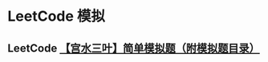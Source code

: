 # LeetCode 模拟



## LeetCode [【宫水三叶】简单模拟题（附模拟题目录）](https://leetcode-cn.com/problems/student-attendance-record-i/solution/gong-shui-san-xie-jian-dan-mo-ni-ti-by-a-hui7/)

